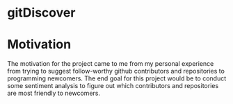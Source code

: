# gitDiscover

# Motivation
The motivation for the project came to me from my personal experience from trying to suggest follow-worthy github contributors and repositories to programming newcomers. The end goal for this project would be to conduct some sentiment analysis to figure out which contributors and repositories are most friendly to newcomers.
